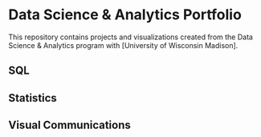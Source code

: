 # Data Science & Analytics Portfolio
This repository contains projects and visualizations created from the Data Science & Analytics program with [University of Wisconsin Madison].

## SQL

## Statistics

## Visual Communications

